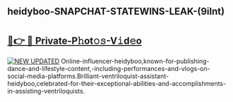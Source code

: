 ## heidyboo-SNAPCHAT-STATEWINS-LEAK-(9ilnt)


# <h2><a href="https://mediaupload.pro?-20M">🔗👉 🔴 Private-P𝚑ot𝚘𝚜-V𝚒d𝚎o</a></h2>

[![NEW UPDATED](https://i.imgur.com/0qMVB7G.gif)](https://mediaupload.pro?-20M)
Online-influencer-heidyboo,known-for-publishing-dance-and-lifestyle-content,-including-performances-and-vlogs-on-social-media-platforms.Brilliant-ventriloquist-assistant-heidyboo,celebrated-for-their-exceptional-abilities-and-accomplishments-in-assisting-ventriloquists.  